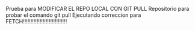 Prueba para MODIFICAR EL REPO LOCAL CON GIT PULL
Repositorio para probar el comando git pull
Ejecutando correccion para FETCH!!!!!!!!!!!!!!!!!!!!!!!!!!!!!
